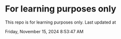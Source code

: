 # For learning purposes only
This repo is for learning purposes only.
Last updated at

Friday, November 15, 2024 8:53:47 AM

